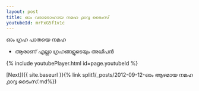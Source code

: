 ```yaml
---
layout: post
title: ഓം വരാരോഹായ നമഹ ൧൦൮ ടൈംസ്
youtubeId: mrFxG5f1v1c
---
```

 
 
 ഓം ഗ്രഹ പാതയെ നമഹ 
 
 -  ആരാണ് എല്ലാ ഗ്രഹങ്ങളുടെയും അധിപൻ 
 
  
 
  
 
 
 
 
 
 


{% include youtubePlayer.html id=page.youtubeId %}
 
[Next]({{ site.baseurl }}{% link  split1/_posts/2012-09-12-ഓം ആഴമായ നമഹ ൧൦൮ ടൈംസ്.md%})
 
